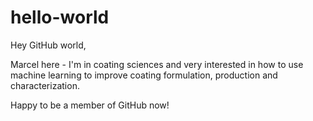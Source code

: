 # hello-world

Hey GitHub world,

Marcel here - I'm in coating sciences and very interested in how to use machine learning to improve coating formulation, production and characterization.

Happy to be a member of GitHub now!
